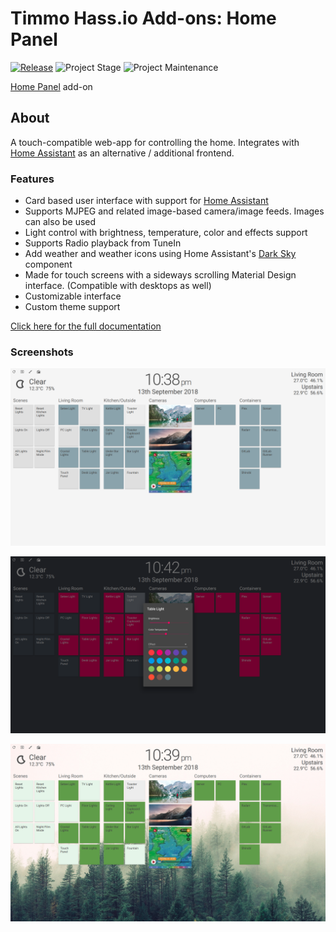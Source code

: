 # Timmo Hass.io Add-ons: Home Panel

[![Release][release-shield]][release] ![Project Stage][project-stage-shield] ![Project Maintenance][maintenance-shield]

[Home Panel][home-panel] add-on

## About

A touch-compatible web-app for controlling the home. Integrates with
 [Home Assistant][hass] as an alternative / additional frontend.

### Features

- Card based user interface with support for [Home Assistant][hass]
- Supports MJPEG and related image-based camera/image feeds. Images can also
 be used
- Light control with brightness, temperature, color and effects support
- Supports Radio playback from TuneIn
- Add weather and weather icons using Home Assistant's
 [Dark Sky](https://www.home-assistant.io/components/weather.darksky/)
 component
- Made for touch screens with a sideways scrolling Material
 Design interface. (Compatible with desktops as well)
- Customizable interface
- Custom theme support

[Click here for the full documentation][docs]

### Screenshots

![Light Theme Screenshot][light-theme]

![More Info Dark Screenshot][more-info-dark]

![Forest Theme][theme-forest]

[project-stage-shield]: https://img.shields.io/badge/project%20stage-experimental-yellow.svg
[maintenance-shield]: https://img.shields.io/maintenance/yes/2018.svg
[release-shield]: https://img.shields.io/badge/version-v0.2.7-blue.svg
[release]: https://github.com/timmo001/addon-home-panel/tree/v0.2.7
[docs]: https://github.com/timmo001/addon-home-panel/blob/v0.2.7/README.md
[hass]: https://www.home-assistant.io/
[home-panel]: https://github.com/timmo001/home-panel
[light-theme]: https://raw.githubusercontent.com/timmo001/home-panel/master/docs/resources/light-theme.png
[dark-theme]: https://raw.githubusercontent.com/timmo001/home-panel/master/docs/resources/dark-theme.png
[more-info-light]: https://raw.githubusercontent.com/timmo001/home-panel/master/docs/resources/more-info-light.png
[more-info-dark]: https://raw.githubusercontent.com/timmo001/home-panel/master/docs/resources/more-info-dark.png
[radio]: https://raw.githubusercontent.com/timmo001/home-panel/master/docs/resources/radio.png
[theme-forest]: https://raw.githubusercontent.com/timmo001/home-panel/master/docs/resources/theme-forest.png